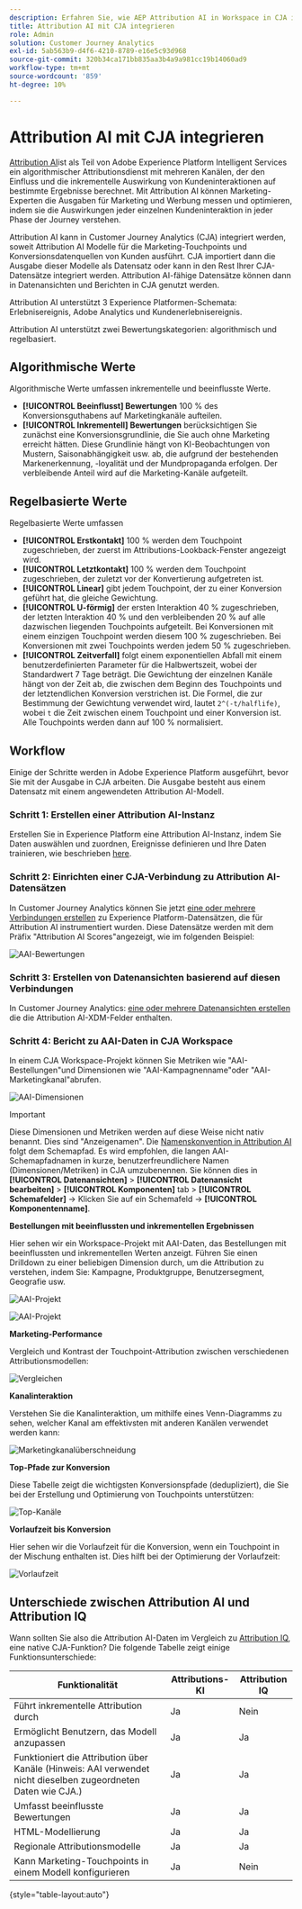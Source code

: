 ```yaml
---
description: Erfahren Sie, wie AEP Attribution AI in Workspace in CJA integriert wird.
title: Attribution AI mit CJA integrieren
role: Admin
solution: Customer Journey Analytics
exl-id: 5ab563b9-d4f6-4210-8789-e16e5c93d968
source-git-commit: 320b34ca171bb835aa3b4a9a981cc19b14060ad9
workflow-type: tm+mt
source-wordcount: '859'
ht-degree: 10%

---
```


# Attribution AI mit CJA integrieren

[Attribution AI](https://experienceleague.adobe.com/docs/experience-platform/intelligent-services/attribution-ai/overview.html?lang=en)ist als Teil von Adobe Experience Platform Intelligent Services ein algorithmischer Attributionsdienst mit mehreren Kanälen, der den Einfluss und die inkrementelle Auswirkung von Kundeninteraktionen auf bestimmte Ergebnisse berechnet. Mit Attribution AI können Marketing-Experten die Ausgaben für Marketing und Werbung messen und optimieren, indem sie die Auswirkungen jeder einzelnen Kundeninteraktion in jeder Phase der Journey verstehen.

Attribution AI kann in Customer Journey Analytics (CJA) integriert werden, soweit Attribution AI Modelle für die Marketing-Touchpoints und Konversionsdatenquellen von Kunden ausführt. CJA importiert dann die Ausgabe dieser Modelle als Datensatz oder kann in den Rest Ihrer CJA-Datensätze integriert werden. Attribution AI-fähige Datensätze können dann in Datenansichten und Berichten in CJA genutzt werden.

Attribution AI unterstützt 3 Experience Platformen-Schemata: Erlebnisereignis, Adobe Analytics und Kundenerlebnisereignis.

Attribution AI unterstützt zwei Bewertungskategorien: algorithmisch und regelbasiert.

## Algorithmische Werte

Algorithmische Werte umfassen inkrementelle und beeinflusste Werte.

* **[!UICONTROL Beeinflusst] Bewertungen** 100 % des Konversionsguthabens auf Marketingkanäle aufteilen.
* **[!UICONTROL Inkrementell] Bewertungen** berücksichtigen Sie zunächst eine Konversionsgrundlinie, die Sie auch ohne Marketing erreicht hätten. Diese Grundlinie hängt von KI-Beobachtungen von Mustern, Saisonabhängigkeit usw. ab, die aufgrund der bestehenden Markenerkennung, -loyalität und der Mundpropaganda erfolgen. Der verbleibende Anteil wird auf die Marketing-Kanäle aufgeteilt.

## Regelbasierte Werte

Regelbasierte Werte umfassen

* **[!UICONTROL Erstkontakt]** 100 % werden dem Touchpoint zugeschrieben, der zuerst im Attributions-Lookback-Fenster angezeigt wird.
* **[!UICONTROL Letztkontakt]** 100 % werden dem Touchpoint zugeschrieben, der zuletzt vor der Konvertierung aufgetreten ist.
* **[!UICONTROL Linear]** gibt jedem Touchpoint, der zu einer Konversion geführt hat, die gleiche Gewichtung.
* **[!UICONTROL U-förmig]** der ersten Interaktion 40 % zugeschrieben, der letzten Interaktion 40 % und den verbleibenden 20 % auf alle dazwischen liegenden Touchpoints aufgeteilt. Bei Konversionen mit einem einzigen Touchpoint werden diesem 100 % zugeschrieben. Bei Konversionen mit zwei Touchpoints werden jedem 50 % zugeschrieben.
* **[!UICONTROL Zeitverfall]** folgt einem exponentiellen Abfall mit einem benutzerdefinierten Parameter für die Halbwertszeit, wobei der Standardwert 7 Tage beträgt. Die Gewichtung der einzelnen Kanäle hängt von der Zeit ab, die zwischen dem Beginn des Touchpoints und der letztendlichen Konversion verstrichen ist. Die Formel, die zur Bestimmung der Gewichtung verwendet wird, lautet `2^(-t/halflife)`, wobei `t` die Zeit zwischen einem Touchpoint und einer Konversion ist. Alle Touchpoints werden dann auf 100 % normalisiert.

## Workflow

Einige der Schritte werden in Adobe Experience Platform ausgeführt, bevor Sie mit der Ausgabe in CJA arbeiten. Die Ausgabe besteht aus einem Datensatz mit einem angewendeten Attribution AI-Modell.

### Schritt 1: Erstellen einer Attribution AI-Instanz

Erstellen Sie in Experience Platform eine Attribution AI-Instanz, indem Sie Daten auswählen und zuordnen, Ereignisse definieren und Ihre Daten trainieren, wie beschrieben [here](https://experienceleague.adobe.com/docs/experience-platform/intelligent-services/attribution-ai/user-guide.html).

### Schritt 2: Einrichten einer CJA-Verbindung zu Attribution AI-Datensätzen

In Customer Journey Analytics können Sie jetzt [eine oder mehrere Verbindungen erstellen](/help/connections/create-connection.md) zu Experience Platform-Datensätzen, die für Attribution AI instrumentiert wurden. Diese Datensätze werden mit dem Präfix &quot;Attribution AI Scores&quot;angezeigt, wie im folgenden Beispiel:

![AAI-Bewertungen](assets/aai-scores.png)

### Schritt 3: Erstellen von Datenansichten basierend auf diesen Verbindungen

In Customer Journey Analytics: [eine oder mehrere Datenansichten erstellen](/help/data-views/create-dataview.md) die die Attribution AI-XDM-Felder enthalten.

### Schritt 4: Bericht zu AAI-Daten in CJA Workspace

In einem CJA Workspace-Projekt können Sie Metriken wie &quot;AAI-Bestellungen&quot;und Dimensionen wie &quot;AAI-Kampagnenname&quot;oder &quot;AAI-Marketingkanal&quot;abrufen.

![AAI-Dimensionen](assets/aai-dims.png)

>[!IMPORTANT]
>
>Diese Dimensionen und Metriken werden auf diese Weise nicht nativ benannt. Dies sind &quot;Anzeigenamen&quot;. Die [Namenskonvention in Attribution AI](https://experienceleague.adobe.com/docs/experience-platform/intelligent-services/attribution-ai/input-output.html?lang=en#attribution-ai-output-data) folgt dem Schemapfad. Es wird empfohlen, die langen AAI-Schemapfadnamen in kurze, benutzerfreundlichere Namen (Dimensionen/Metriken) in CJA umzubenennen. Sie können dies in **[!UICONTROL Datenansichten]** > **[!UICONTROL Datenansicht bearbeiten]** > **[!UICONTROL Komponenten]** tab > **[!UICONTROL Schemafelder]** -> Klicken Sie auf ein Schemafeld -> **[!UICONTROL Komponentenname]**.


**Bestellungen mit beeinflussten und inkrementellen Ergebnissen**

Hier sehen wir ein Workspace-Projekt mit AAI-Daten, das Bestellungen mit beeinflussten und inkrementellen Werten anzeigt. Führen Sie einen Drilldown zu einer beliebigen Dimension durch, um die Attribution zu verstehen, indem Sie: Kampagne, Produktgruppe, Benutzersegment, Geografie usw.

![AAI-Projekt](assets/aai-project.png)

![AAI-Projekt](assets/aai-project2.png)

**Marketing-Performance**

Vergleich und Kontrast der Touchpoint-Attribution zwischen verschiedenen Attributionsmodellen:

![Vergleichen](assets/compare.png)

**Kanalinteraktion**

Verstehen Sie die Kanalinteraktion, um mithilfe eines Venn-Diagramms zu sehen, welcher Kanal am effektivsten mit anderen Kanälen verwendet werden kann:

![Marketingkanalüberschneidung](assets/mc-overlap.png)

**Top-Pfade zur Konversion**

Diese Tabelle zeigt die wichtigsten Konversionspfade (dedupliziert), die Sie bei der Erstellung und Optimierung von Touchpoints unterstützen:

![Top-Kanäle](assets/top-channels.png)

**Vorlaufzeit bis Konversion**

Hier sehen wir die Vorlaufzeit für die Konversion, wenn ein Touchpoint in der Mischung enthalten ist. Dies hilft bei der Optimierung der Vorlaufzeit:

![Vorlaufzeit](assets/lead-time.png)

## Unterschiede zwischen Attribution AI und Attribution IQ

Wann sollten Sie also die Attribution AI-Daten im Vergleich zu [Attribution IQ](/help/analysis-workspace/attribution/overview.md), eine native CJA-Funktion? Die folgende Tabelle zeigt einige Funktionsunterschiede:

| Funktionalität | Attributions-KI | Attribution IQ |
| --- | --- | --- |
| Führt inkrementelle Attribution durch | Ja | Nein |
| Ermöglicht Benutzern, das Modell anzupassen | Ja | Ja |
| Funktioniert die Attribution über Kanäle (Hinweis: AAI verwendet nicht dieselben zugeordneten Daten wie CJA.) | Ja | Ja |
| Umfasst beeinflusste Bewertungen | Ja | Ja |
| HTML-Modellierung | Ja | Ja |
| Regionale Attributionsmodelle | Ja | Ja |
| Kann Marketing-Touchpoints in einem Modell konfigurieren | Ja | Nein |

{style=&quot;table-layout:auto&quot;}
